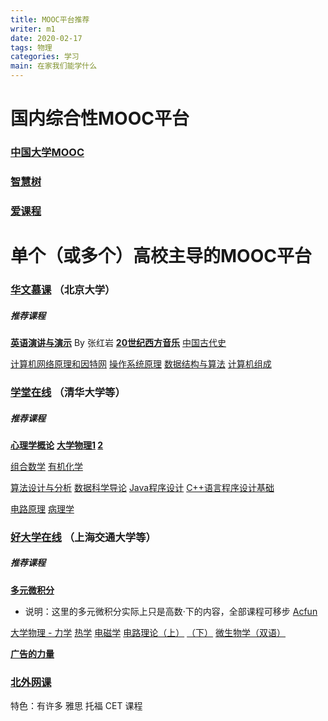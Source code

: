```yaml
---
title: MOOC平台推荐
writer: m1
date: 2020-02-17
tags: 物理
categories: 学习
main: 在家我们能学什么
---
```


# 国内综合性MOOC平台

### [中国大学MOOC](https://www.icourse163.org)

### [智慧树](https://www.zhihuishu.com)

### [爱课程](http://www.icourses.cn)

# 单个（或多个）高校主导的MOOC平台

### [华文慕课](http://www.chinesemooc.org)  （北京大学）

##### 推荐课程

**[英语演讲与演示](http://www.chinesemooc.org/mooc/4757)** By 张红岩
**[20世纪西方音乐](http://www.chinesemooc.org/mooc/4386)**
[中国古代史](http://www.chinesemooc.org/mooc/4415)

[计算机网络原理和因特网](http://www.chinesemooc.org/mooc/4880)
[操作系统原理](http://www.chinesemooc.org/mooc/4747)
[数据结构与算法](http://www.chinesemooc.org/mooc/4417)
[计算机组成](http://www.chinesemooc.org/mooc/4392)

### [学堂在线](https://next.xuetangx.com)   （清华大学等）

##### 推荐课程

**[心理学概论](https://next.xuetangx.com/course/THU07111000416/1516445)**
**[大学物理1](https://next.xuetangx.com/course/THU07021000288/1516043)  [2](https://next.xuetangx.com/course/THU07021000289/1516555)**

[组合数学](https://next.xuetangx.com/course/THU08091000450/1511794)
[有机化学](https://next.xuetangx.com/course/THU07031000429/1516695)

[算法设计与分析](https://next.xuetangx.com/course/THU08091001409/1515822)
[数据科学导论](https://next.xuetangx.com/course/THU08091000980/1510699)
[Java程序设计](https://next.xuetangx.com/course/THU08091000251/1510524)
[C++语言程序设计基础](https://next.xuetangx.com/course/THU08091000247/1515741)

[电路原理](https://next.xuetangx.com/course/THU08061000294/1516684)
[病理学](https://next.xuetangx.com/course/THU10101001598/1512011)


### [好大学在线](https://www.cnmooc.org)    （上海交通大学等）

##### 推荐课程  

**[多元微积分](https://www.cnmooc.org/portal/course/925/14804.mooc)**
* 说明：这里的多元微积分实际上只是高数·下的内容，全部课程可移步 [Acfun](https://www.acfun.cn/v/ac13019628)

[大学物理 - 力学](https://www.cnmooc.org/portal/course/67/15070.mooc)    [热学](https://www.cnmooc.org/portal/course/3236/15071.mooc)    [电磁学](https://www.cnmooc.org/portal/course/67/15070.mooc)
[电路理论（上）](https://www.cnmooc.org/portal/course/72/14823.mooc)    [（下）](https://www.cnmooc.org/portal/course/72/14823.mooc)
[微生物学（双语）](https://www.cnmooc.org/portal/course/1706/14738.mooc)

**[广告的力量](https://www.cnmooc.org/portal/course/5587/14655.mooc)**

### [北外网课](https://www.beiwaiclass.com)

特色：有许多 雅思 托福 CET 课程